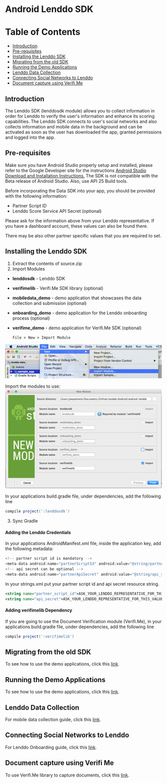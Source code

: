 # Android Lenddo SDK


Table of Contents
=================

  * [Introduction](#introduction)
  * [Pre-requisites](#pre-requisites)
  * [Installing the Lenddo SDK](#installing-the-lenddo-sdk)
  * [Migrating from the old SDK](#migrating-from-the-old-sdk)
  * [Running the Demo Applications](#running-the-demo-applications)
  * [Lenddo Data Collection](#lenddo-data-collection)
  * [Connecting Social Networks to Lenddo](#connecting-social-networks-to-lenddo)
  * [Document capture using Verifi.Me](#document-capture-using-verifi_me)

## Introduction
The Lenddo SDK (lenddosdk module) allows you to collect information in order for Lenddo to verify the user's information and enhance its scoring capabilities. The Lenddo SDK connects to user's social networks and also collects information and mobile data in the background and can be activated as soon as the user has downloaded the app, granted permissions and logged into the app.

## Pre-requisites
Make sure you have Android Studio properly setup and installed, please refer to the Google Developer site for the instructions [Android Studio Download and Installation Instructions.](https://developer.android.com/sdk/index.html) The SDK is not compatible with the Beta release of Android Studio. Also, use API 25 Build tools.

Before incorporating the Data SDK into your app, you should be provided with the following information:

 * Partner Script ID
 * Lenddo Score Service API Secret (optional)

Please ask for the information above from your Lenddo representative. If you have a dashboard account, these values can also be found there.

There may be also other partner specific values that you are required to set.

## Installing the Lenddo SDK

1. Extract the contents of source.zip
2. Import Modules

 + **lenddosdk** - Lenddo SDK
 + **verifimelib** - Verifi.Me SDK library (optional)
 + **mobiledata_demo** - demo application that showcases the data collection and submission (optional)
 + **onboarding_demo** - demo application for the Lenddo onboarding process (optional)
 + **verifime_demo** - demo application for Verifi.Me SDK (optional)
       
       File > New > Import Module
![](https://github.com/Lenddo/android-lenddo/blob/master/wiki/file_new_import-module.png)
       
 Import the modules to use:
![](https://github.com/Lenddo/android-lenddo/blob/master/wiki/import_selected_modules.png)


In your applications build.gradle file, under dependencies, add the following line

```gradle
compile project(':lenddosdk')
```

3. Sync Gradle

#### Adding the Lenddo Credentials

In your applications AndroidManifest.xml file, inside the application key, add the following metadata:

```gradle
<!-- partner script id is mandatory -->
<meta-data android:name="partnerScriptId" android:value="@string/partner_script_id" />
<!-- api secret can be optional -->
<meta-data android:name="partnerApiSecret" android:value="@string/api_secret" />
```

In your strings.xml put your partner script id and api secret resource string.

```xml
<string name="partner_script_id">ASK_YOUR_LENDDO_REPRESENTATIVE_FOR_THIS_VALUE</string>
<string name="api_secret">ASK_YOUR_LENDDO_REPRESENTATIVE_FOR_THIS_VALUE</string>
```

#### Adding verifimelib Dependency

If you are going to use the Document Verification module (Verifi.Me), in your applications build.gradle file, under dependencies, add the following line

```gradle
compile project(':verifimelib')
```

## Migrating from the old SDK

To see how to use the demo applications, click this [link](wiki/migration.md).

## Running the Demo Applications

To see how to use the demo applications, click this [link](wiki/demo.md).

## Lenddo Data Collection

For mobile data collection guide, click this [link](wiki/datasdk.md).

## Connecting Social Networks to Lenddo

For Lenddo Onboarding guide, click this [link](wiki/onboardingsdk.md).

## Document capture using Verifi Me

To use Verifi.Me library to capture documents, click this [link](wiki/verifime.md).
